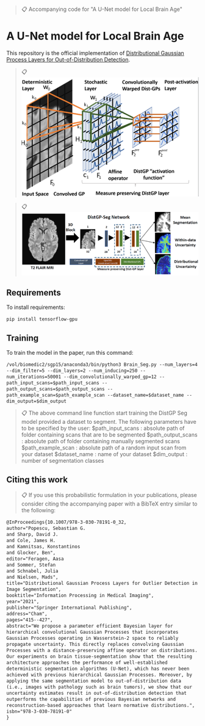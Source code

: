>📋  Accompanying code for "A U-Net model for Local Brain Age"

# A U-Net model for Local Brain Age

This repository is the official implementation of [Distributional Gaussian Process Layers for Out-of-Distribution Detection](https://link.springer.com/chapter/10.1007/978-3-030-78191-0_32). 

>📋  ![Schematic of DistGP Layer](schematic_dist_gp_layer.png)

>📋  ![Segmentation Architecture](segmentation_network.png)

## Requirements

To install requirements:

```setup
pip install tensorflow-gpu
```
## Training

To train the model in the paper, run this command:

```train
/vol/biomedic2/sgp15/anaconda3/bin/python3 Brain_Seg.py --num_layers=4 --dim_filter=5 --dim_layers=2 --num_inducing=250 --num_iterations=50001 --dim_convolutionally_warped_gp=12 --path_input_scans=$path_input_scans --path_output_scans=$path_output_scans --path_example_scan=$path_example_scan --dataset_name=$dataset_name --dim_output=$dim_output
```

>📋  The above command line function start training the DistGP Seg model provided a dataset to segment. The following parameters have to be specified by the user:
> $path_input_scans : absolute path of folder containing scans that are to be segmented
> $path_output_scans : absolute path of folder containing manually segmented scans
> $path_example_scan : absolute path of a random input scan from your dataset
> $dataset_name : name of your dataset
> $dim_output : number of segmentation classes

## Citing this work

>📋 If you use this probabilistic formulation in your publications, please consider citing the accompanying paper with a BibTeX entry similar to the following:

```
@InProceedings{10.1007/978-3-030-78191-0_32,
author="Popescu, Sebastian G.
and Sharp, David J.
and Cole, James H.
and Kamnitsas, Konstantinos
and Glocker, Ben",
editor="Feragen, Aasa
and Sommer, Stefan
and Schnabel, Julia
and Nielsen, Mads",
title="Distributional Gaussian Process Layers for Outlier Detection in Image Segmentation",
booktitle="Information Processing in Medical Imaging",
year="2021",
publisher="Springer International Publishing",
address="Cham",
pages="415--427",
abstract="We propose a parameter efficient Bayesian layer for hierarchical convolutional Gaussian Processes that incorporates Gaussian Processes operating in Wasserstein-2 space to reliably propagate uncertainty. This directly replaces convolving Gaussian Processes with a distance-preserving affine operator on distributions. Our experiments on brain tissue-segmentation show that the resulting architecture approaches the performance of well-established deterministic segmentation algorithms (U-Net), which has never been achieved with previous hierarchical Gaussian Processes. Moreover, by applying the same segmentation model to out-of-distribution data (i.e., images with pathology such as brain tumors), we show that our uncertainty estimates result in out-of-distribution detection that outperforms the capabilities of previous Bayesian networks and reconstruction-based approaches that learn normative distributions.",
isbn="978-3-030-78191-0"
}



```








